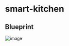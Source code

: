 # smart-kitchen

## Blueprint

![image](https://user-images.githubusercontent.com/49001313/119489300-d6e5f380-bd5b-11eb-87d8-05fbc5544785.png)
